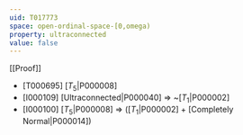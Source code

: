 ```yaml
---
uid: T017773
space: open-ordinal-space-[0,omega)
property: ultraconnected
value: false
---
```

[[Proof]]

* [T000695] [$T_5$|P000008]
* [I000109] [Ultraconnected|P000040] => ~[$T_1$|P000002]
* [I000100] [$T_5$|P000008] => ([$T_1$|P000002] + [Completely Normal|P000014])

